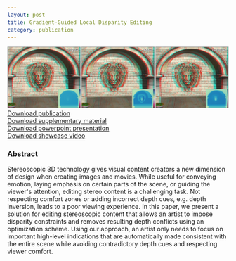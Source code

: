 ```yaml
---
layout: post
title: Gradient-Guided Local Disparity Editing
category: publication
---
```


<img src='/assets/publications/SBE18/SBE18.png' width='800px'/>
<br>
<a href="/assets/publications/SBE18/SBE18.pdf" download>Download publication</a>
<br>
<a href="http://graphics.tudelft.nl/Publications-new/2018/SBE18/GradientGuidedLocalDisparityEditing-SupplementaryFigures.pdf" download>Download supplementary material</a>
<br>
<a href="http://graphics.tudelft.nl/Publications-new/2018/SBE18/GradientGuidedLocalDisparityEditing.pptx" download>Download powerpoint presentation</a>
<br>
<a href="http://graphics.tudelft.nl/Publications-new/2018/SBE18/GradientGuidedLocalDisparityEditing-SupplementaryOutputExampleVideo.mp4" download>Download showcase video</a>

### Abstract

Stereoscopic 3D technology gives visual content creators a new dimension of design when creating images and movies. While useful for conveying emotion, laying emphasis on certain parts of the scene, or guiding the viewer's attention, editing stereo content is a challenging task. Not respecting comfort zones or adding incorrect depth cues, e.g. depth inversion, leads to a poor viewing experience. In this paper, we present a solution for editing stereoscopic content that allows an artist to impose disparity constraints and removes resulting depth conflicts using an optimization scheme. Using our approach, an artist only needs to focus on important high-level indications that are automatically made consistent with the entire scene while avoiding contradictory depth cues and respecting viewer comfort.



